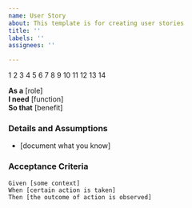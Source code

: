 ```yaml
---
name: User Story
about: This template is for creating user stories
title: ''
labels: ''
assignees: ''

---
```


1
2
3
4
5
6
7
8
9
10
11
12
13
14

 **As a** [role]  
 **I need** [function]  
 **So that** [benefit]  
   
 ### Details and Assumptions
 * [document what you know]
   
 ### Acceptance Criteria  
   
 ```gherkin
 Given [some context]
 When [certain action is taken]
 Then [the outcome of action is observed]
 ```
